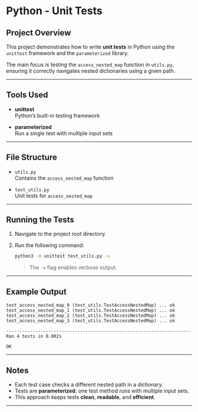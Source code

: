 # Python - Unit Tests

## Project Overview

This project demonstrates how to write **unit tests** in Python using the `unittest` framework and the `parameterized` library.

The main focus is testing the `access_nested_map` function in `utils.py`, ensuring it correctly navigates nested dictionaries using a given path.

---

## Tools Used

- **unittest**  
    Python’s built-in testing framework

- **parameterized**  
    Run a single test with multiple input sets

---

## File Structure

- `utils.py`  
    Contains the `access_nested_map` function

- `test_utils.py`  
    Unit tests for `access_nested_map`

---

## Running the Tests

1. Navigate to the project root directory.
2. Run the following command:

     ```bash
     python3 -m unittest test_utils.py -v
     ```

     > The `-v` flag enables verbose output.

---

## Example Output

```
test_access_nested_map_0 (test_utils.TestAccessNestedMap) ... ok
test_access_nested_map_1 (test_utils.TestAccessNestedMap) ... ok
test_access_nested_map_2 (test_utils.TestAccessNestedMap) ... ok
test_access_nested_map_3 (test_utils.TestAccessNestedMap) ... ok

----------------------------------------------------------------------
Ran 4 tests in 0.002s

OK
```

---

## Notes

- Each test case checks a different nested path in a dictionary.
- Tests are **parameterized**: one test method runs with multiple input sets.
- This approach keeps tests **clean**, **readable**, and **efficient**.

---
